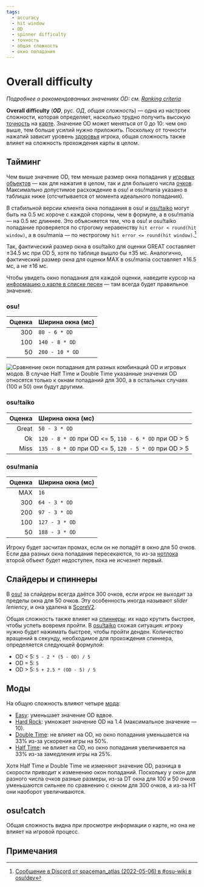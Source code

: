 ```yaml
---
tags:
  - accuracy
  - hit window
  - OD
  - spinner difficulty
  - точность
  - общая сложность
  - окно попадания
---
```


# Overall difficulty

*Подробнее о рекомендованных значениях OD: см. [Ranking criteria](/wiki/Ranking_criteria)*

**Overall difficulty** (***OD***, рус. *ОД*, *общая сложность*) — одна из настроек сложности, которая определяет, насколько трудно получить высокую [точность](/wiki/Gameplay/Accuracy) на [карте](/wiki/Beatmap). Значение OD может меняться от 0 до 10: чем оно выше, тем больше усилий нужно приложить. Поскольку от точности нажатий зависит уровень [здоровья](/wiki/Gameplay/Health) игрока, общая сложность также влияет на сложность прохождения карты в целом.

## Тайминг

Чем выше значение OD, тем меньше размер окна попадания у [игровых объектов](/wiki/Gameplay/Hit_object) — как для нажатия в целом, так и для большего числа [очков](/wiki/Gameplay/Score). Максимально допустимое расхождение в osu! и osu!mania указано в таблицах ниже (отсчитывается от момента идеального попадания).

В стабильной версии клиента окна попадания в osu! и [osu!taiko](/wiki/Game_mode/osu!taiko) могут быть на 0.5 мс короче с каждой стороны, чем в формуле, а в osu!mania — на 0.5 мс длиннее. Это объясняется тем, что в osu! и osu!taiko попадание проверяется по строгому неравенству `hit error < round(hit window)`, а в osu!mania — по нестрогому `hit error <= round(hit window)`.[^judgement-rounding-ref]

Так, фактический размер окна в osu!taiko для оценки GREAT составляет ±34.5 мс при OD 5, хотя по таблице вышло бы ±35 мс. Аналогично, фактический размер окна для оценки MAX в osu!mania составляет ±16.5 мс, а не ±16 мс.

Чтобы увидеть окно попадания для каждой оценки, наведите курсор на [информацию о карте в списке песен](/wiki/Client/Interface#информация-о-карте) — там всегда будет правильное значение.

### osu!

| Оценка | Ширина окна (мс) |
| --: | :-- |
| 300 | `80 - 6 * OD` |
| 100 | `140 - 8 * OD` |
| 50 | `200 - 10 * OD` |

![](/wiki/shared/ODTable.png "Сравнение окон попадания для разных комбинаций OD и игровых модов. В случае Half Time и Double Time указанные значения OD относятся только к окнам попаданий для 300, а в остальных случаях (100 и 50) они будут другими.")

### osu!taiko

| Оценка | Ширина окна (мс) |
| --: | :-- |
| Great | `50 - 3 * OD` |
| Ok | `120 - 8 * OD` при OD <= 5, `110 - 6 * OD` при OD > 5 |
| Miss | `135 - 8 * OD` при OD <= 5, `120 - 5 * OD` при OD > 5 |

### osu!mania

| Оценка | Ширина окна (мс) |
| --: | :-- |
| MAX | `16` |
| 300 | `64 - 3 * OD` |
| 200 | `97 - 3 * OD` |
| 100 | `127 - 3 * OD` |
| 50 | `188 - 3 * OD` |

Игроку будет засчитан промах, если он не попадёт в окно для 50 очков. Если два разных окна попадания пересекаются, то из-за [нотлока](/wiki/Gameplay/Judgement/Notelock) второй объект будет недоступен, пока не исчезнет первый.

## Слайдеры и спиннеры

В [osu!](/wiki/Game_mode/osu!) за слайдеры всегда даётся 300 очков, если игрок не выходит за пределы окна для 50 очков. Эту особенность иногда называют *slider leniency*, и она удалена в [ScoreV2](/wiki/Gameplay/Game_modifier/ScoreV2).

Общая сложность также влияет на [спиннеры](/wiki/Gameplay/Hit_object/Spinner): их надо крутить быстрее, чтобы успеть вовремя пройти. В [osu!taiko](/wiki/Game_mode/osu!taiko) схожая ситуация: игроку нужно будет нажимать быстрее, чтобы пройти денден. Количество вращений в секунду, необходимое для прохождения спиннера, определяется следующей формулой:

- OD < 5: `5 - 2 * (5 - OD) / 5`
- OD = 5: `5`
- OD > 5: `5 + 2.5 * (OD - 5) / 5`

## Моды

На общую сложность влияют четыре [мода](/wiki/Gameplay/Game_modifier):

- [Easy](/wiki/Gameplay/Game_modifier/Easy): уменьшает значение OD вдвое.
- [Hard Rock](/wiki/Gameplay/Game_modifier/Hard_Rock): умножает значение OD на 1.4 (максимальное значение — 10).
- [Double Time](/wiki/Gameplay/Game_modifier/Double_Time): не влияет на OD, но окно попадания уменьшается на 33% из-за ускорения игры на 50%.
- [Half Time](/wiki/Gameplay/Game_modifier/Half_Time): не влияет на OD, но окно попадания увеличивается на 33% из-за замедления игры на 25%.

Хотя Half Time и Double Time не изменяют значение OD, разница в скорости приводит к изменению окон попаданий. Поскольку у окон для разного числа очков разные размеры, из-за DT окна для 100 и 50 очков уменьшаются сильнее по сравнению с окном для 300 очков, а из-за HT они наоборот увеличиваются.

## osu!catch

Общая сложность видна при просмотре информации о карте, но она не влияет на игровой процесс.

## Примечания

[^judgement-rounding-ref]: [Сообщение в Discord от spaceman_atlas (2022-05-06) в #osu-wiki в osu!dev](https://discord.com/channels/188630481301012481/218677502141399041/972241866382798889)
